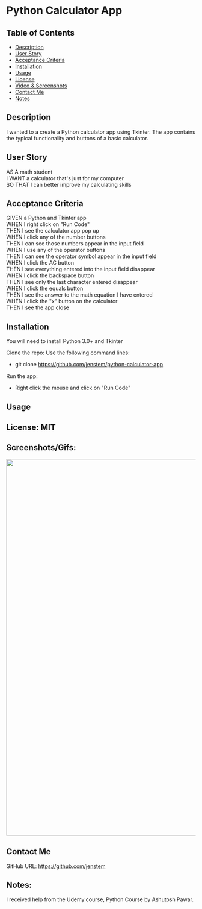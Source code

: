 # Python Calculator App

## Table of Contents
+ [Description](#description)
+ [User Story](#userstory)
+ [Acceptance Criteria](#acceptance)
+ [Installation](#installation)
+ [Usage](#usage)
+ [License](#license)
+ [Video & Screenshots](#screenshots)
+ [Contact Me](#contact)
+ [Notes](#notes)
##

<a id='description'></a>
## Description

I wanted to a create a Python calculator app using Tkinter.  The app contains the typical functionality and buttons of a basic calculator.
##

<a id='userstory'></a>
## User Story

AS A math student\
I WANT a calculator that's just for my computer\
SO THAT I can better improve my calculating skills
##

<a id='acceptance'></a>
## Acceptance Criteria

GIVEN a Python and Tkinter app\
WHEN I right click on "Run Code"\
THEN I see the calculator app pop up\
WHEN I click any of the number buttons\
THEN I can see those numbers appear in the input field\
WHEN I use any of the operator buttons\
THEN I can see the operator symbol appear in the input field\
WHEN I click the AC button\
THEN I see everything entered into the input field disappear\
WHEN I click the backspace button\
THEN I see only the last character entered disappear\
WHEN I click the equals button\
THEN I see the answer to the math equation I have entered\
WHEN I click the "x" button on the calculator\
THEN I see the app close
##

<a id='installation'></a>
## Installation
You will need to install Python 3.0+ and Tkinter

Clone the repo:
Use the following command lines:
- git clone https://github.com/jenstem/python-calculator-app

Run the app:
- Right click the mouse and click on "Run Code"
##

<a id='usage'></a>
## Usage

##

<a id='license'></a>
## License:  MIT
##

<a id='screenshots'></a>
## Screenshots/Gifs:

<img src="https://github.com/jenstem/python-calculator-app/blob/main/calculator.gif" width=1000>

<a id='contact'></a>
## Contact Me
GitHub URL:  https://github.com/jenstem

##
<a id='notes'></a>
## Notes:

I received help from the Udemy course, Python Course by Ashutosh Pawar.